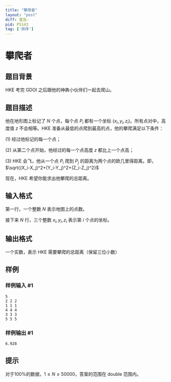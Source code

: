 ```yaml
---
title: "攀爬者"
layout: "post"
diff: 普及-
pid: P5143
tag: ['排序']
---
```

# 攀爬者
## 题目背景

HKE 考完 GDOI 之后跟他的神犇小伙伴们一起去爬山。

## 题目描述

他在地形图上标记了 $N$ 个点，每个点 $P_i$ 都有一个坐标 $(x_i,y_i,z_i)$。所有点对中，高度值 $z$ 不会相等。HKE 准备从最低的点爬到最高的点，他的攀爬满足以下条件：

 (1) 经过他标记的每一个点；

 (2) 从第二个点开始，他经过的每一个点高度 $z$ 都比上一个点高；

 (3) HKE 会飞，他从一个点 $P_i$ 爬到 $P_j$ 的距离为两个点的欧几里得距离。即，$\sqrt{(X_i-X_j)^2+(Y_i-Y_j)^2+(Z_i-Z_j)^2}$

现在，HKE 希望你能求出他攀爬的总距离。

## 输入格式

第一行，一个整数 $N$ 表示地图上的点数。

接下来 $N$ 行，三个整数 $x_i,y_i,z_i$ 表示第 $i$ 个点的坐标。

## 输出格式

一个实数，表示 HKE 需要攀爬的总距离（保留三位小数）

## 样例

### 样例输入 #1
```
5
2 2 2
1 1 1
4 4 4
3 3 3
5 5 5

```
### 样例输出 #1
```
6.928
```
## 提示

对于100%的数据，$1\leq N\leq 50000$，答案的范围在 double 范围内。

